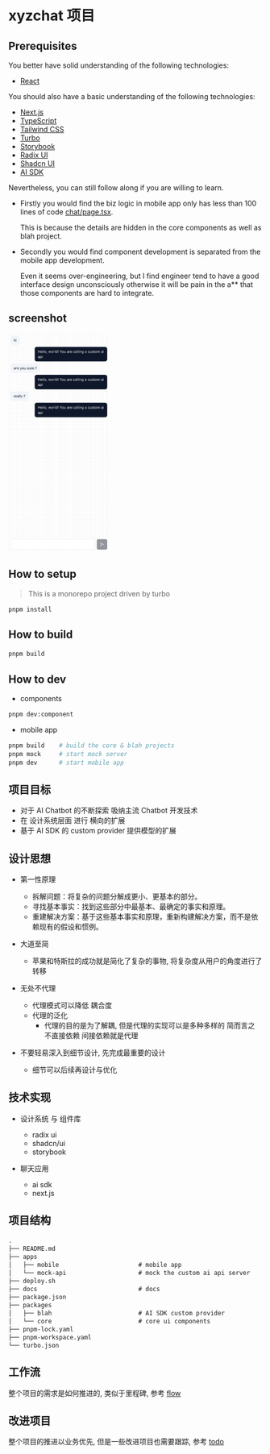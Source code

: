 # xyzchat 项目

## Prerequisites

You better have solid understanding of the following technologies:

- [React](https://reactjs.org/)

You should also have a basic understanding of the following technologies:

- [Next.js](https://nextjs.org/)
- [TypeScript](https://www.typescriptlang.org/)
- [Tailwind CSS](https://tailwindcss.com/)
- [Turbo](https://turbo.hotwired.dev/)
- [Storybook](https://storybook.js.org/)
- [Radix UI](https://radix-ui.com/)
- [Shadcn UI](https://ui.shadcn.com/)
- [AI SDK](https://sdk.vercel.ai/)

Nevertheless, you can still follow along if you are willing to learn.

- Firstly you would find the biz logic in mobile app only has less than 100 lines of code [chat/page.tsx](./apps/mobile/src/app/(chat)/page.tsx).

  This is because the details are hidden in the core components as well as blah project.

- Secondly you would find component development is separated from the mobile app development.

  Even it seems over-engineering, but I find engineer tend to have a good interface design unconsciously otherwise it will be pain in the a** that those components are hard to integrate.

## screenshot

<img src="./assets/screencapture-1024.png" alt="Description" width="200" />

## How to setup

> This is a monorepo project driven by turbo

```bash
pnpm install
```

## How to build

```bash
pnpm build
```

## How to dev

- components

```bash
pnpm dev:component
```

- mobile app

```bash
pnpm build    # build the core & blah projects
pnpm mock     # start mock server
pnpm dev      # start mobile app
```

## 项目目标

- 对于 AI Chatbot 的不断探索 吸纳主流 Chatbot 开发技术
- 在 设计系统层面 进行 横向的扩展
- 基于 AI SDK 的 custom provider 提供模型的扩展

## 设计思想

- 第一性原理

  - 拆解问题：将复杂的问题分解成更小、更基本的部分。
  - 寻找基本事实：找到这些部分中最基本、最确定的事实和原理。
  - 重建解决方案：基于这些基本事实和原理，重新构建解决方案，而不是依赖现有的假设和惯例。

- 大道至简

  - 苹果和特斯拉的成功就是简化了复杂的事物, 将复杂度从用户的角度进行了转移

- 无处不代理

  - 代理模式可以降低 耦合度
  - 代理的泛化
    - 代理的目的是为了解耦, 但是代理的实现可以是多种多样的 简而言之 不直接依赖 间接依赖就是代理

- 不要轻易深入到细节设计, 先完成最重要的设计

  - 细节可以后续再设计与优化

## 技术实现

- 设计系统 与 组件库

  - radix ui
  - shadcn/ui
  - storybook

- 聊天应用
  - ai sdk
  - next.js

## 项目结构

```
.
├── README.md
├── apps
│   ├── mobile                      # mobile app
│   └── mock-api                    # mock the custom ai api server
├── deploy.sh
├── docs                            # docs
├── package.json
├── packages
│   ├── blah                        # AI SDK custom provider
│   └── core                        # core ui components
├── pnpm-lock.yaml
├── pnpm-workspace.yaml
└── turbo.json
```

## 工作流

整个项目的需求是如何推进的, 类似于里程碑, 参考 [flow](./docs/flow.md)

## 改进项目

整个项目的推进以业务优先, 但是一些改进项目也需要跟踪, 参考 [todo](./docs/todo.md)
